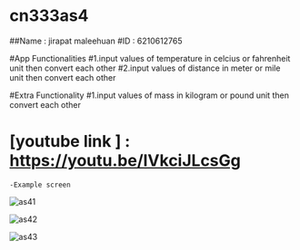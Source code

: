 # cn333as4

##Name : jirapat maleehuan #ID : 6210612765

#App Functionalities
#1.input values of temperature in celcius or fahrenheit unit then convert each other
#2.input values of distance in meter or mile unit then convert each other

#Extra Functionality
#1.input values of mass in kilogram or pound unit then convert each other

# [youtube link ] :  https://youtu.be/IVkciJLcsGg

```
-Example screen
```

![as41](https://user-images.githubusercontent.com/60337862/164461930-d5956fd3-8e95-49f4-b590-cdef00a09845.JPG)

![as42](https://user-images.githubusercontent.com/60337862/164461940-90e89fbf-8396-4a5c-8480-d704d6b3bdb8.JPG)

![as43](https://user-images.githubusercontent.com/60337862/164461954-a81ddf82-3735-4fda-af41-ed2bee8fbb84.JPG)
